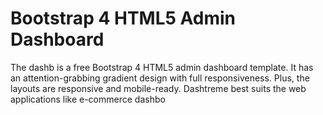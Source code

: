 # Bootstrap 4 HTML5 Admin Dashboard

The dashb is a free Bootstrap 4 HTML5 admin dashboard template. It has an attention-grabbing gradient design with full responsiveness. Plus, the layouts are responsive and mobile-ready. Dashtreme best suits the web applications like e-commerce dashbo